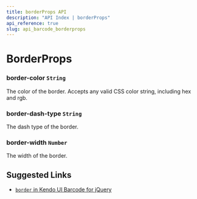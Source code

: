 ```yaml
---
title: borderProps API
description: "API Index | borderProps"
api_reference: true
slug: api_barcode_borderprops
---
```


# BorderProps

### border-color `String`

The color of the border. Accepts any valid CSS color string, including hex and rgb.

### border-dash-type `String`

The dash type of the border.

### border-width `Number`

The width of the border.

## Suggested Links

* [`border` in Kendo UI Barcode for jQuery](https://docs.telerik.com/kendo-ui/api/javascript/dataviz/ui/barcode/configuration/border)
